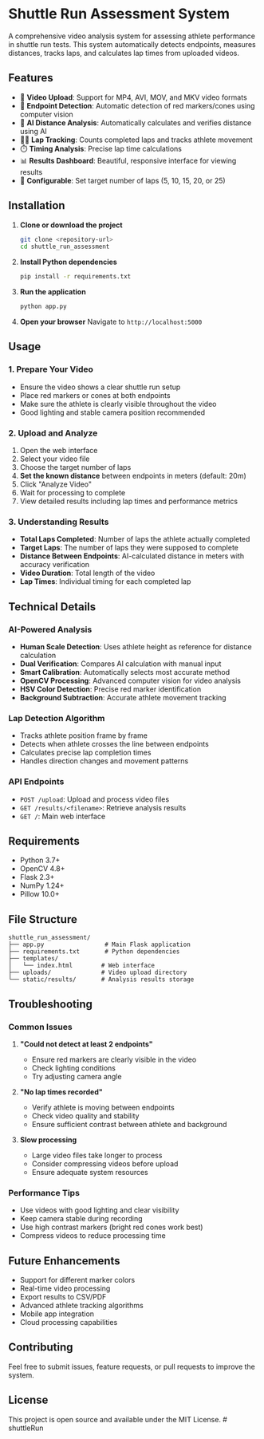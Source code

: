 # Shuttle Run Assessment System

A comprehensive video analysis system for assessing athlete performance in shuttle run tests. This system automatically detects endpoints, measures distances, tracks laps, and calculates lap times from uploaded videos.

## Features

- 🎥 **Video Upload**: Support for MP4, AVI, MOV, and MKV video formats
- 🎯 **Endpoint Detection**: Automatic detection of red markers/cones using computer vision
- 📏 **AI Distance Analysis**: Automatically calculates and verifies distance using AI
- 🏃‍♂️ **Lap Tracking**: Counts completed laps and tracks athlete movement
- ⏱️ **Timing Analysis**: Precise lap time calculations
- 📊 **Results Dashboard**: Beautiful, responsive interface for viewing results
- 🔧 **Configurable**: Set target number of laps (5, 10, 15, 20, or 25)

## Installation

1. **Clone or download the project**
   ```bash
   git clone <repository-url>
   cd shuttle_run_assessment
   ```

2. **Install Python dependencies**
   ```bash
   pip install -r requirements.txt
   ```

3. **Run the application**
   ```bash
   python app.py
   ```

4. **Open your browser**
   Navigate to `http://localhost:5000`

## Usage

### 1. Prepare Your Video
- Ensure the video shows a clear shuttle run setup
- Place red markers or cones at both endpoints
- Make sure the athlete is clearly visible throughout the video
- Good lighting and stable camera position recommended

### 2. Upload and Analyze
1. Open the web interface
2. Select your video file
3. Choose the target number of laps
4. **Set the known distance** between endpoints in meters (default: 20m)
5. Click "Analyze Video"
6. Wait for processing to complete
7. View detailed results including lap times and performance metrics

### 3. Understanding Results
- **Total Laps Completed**: Number of laps the athlete actually completed
- **Target Laps**: The number of laps they were supposed to complete
- **Distance Between Endpoints**: AI-calculated distance in meters with accuracy verification
- **Video Duration**: Total length of the video
- **Lap Times**: Individual timing for each completed lap

## Technical Details

### AI-Powered Analysis
- **Human Scale Detection**: Uses athlete height as reference for distance calculation
- **Dual Verification**: Compares AI calculation with manual input
- **Smart Calibration**: Automatically selects most accurate method
- **OpenCV Processing**: Advanced computer vision for video analysis
- **HSV Color Detection**: Precise red marker identification
- **Background Subtraction**: Accurate athlete movement tracking

### Lap Detection Algorithm
- Tracks athlete position frame by frame
- Detects when athlete crosses the line between endpoints
- Calculates precise lap completion times
- Handles direction changes and movement patterns

### API Endpoints
- `POST /upload`: Upload and process video files
- `GET /results/<filename>`: Retrieve analysis results
- `GET /`: Main web interface

## Requirements

- Python 3.7+
- OpenCV 4.8+
- Flask 2.3+
- NumPy 1.24+
- Pillow 10.0+

## File Structure

```
shuttle_run_assessment/
├── app.py                 # Main Flask application
├── requirements.txt       # Python dependencies
├── templates/
│   └── index.html        # Web interface
├── uploads/              # Video upload directory
└── static/results/       # Analysis results storage
```

## Troubleshooting

### Common Issues

1. **"Could not detect at least 2 endpoints"**
   - Ensure red markers are clearly visible in the video
   - Check lighting conditions
   - Try adjusting camera angle

2. **"No lap times recorded"**
   - Verify athlete is moving between endpoints
   - Check video quality and stability
   - Ensure sufficient contrast between athlete and background

3. **Slow processing**
   - Large video files take longer to process
   - Consider compressing videos before upload
   - Ensure adequate system resources

### Performance Tips

- Use videos with good lighting and clear visibility
- Keep camera stable during recording
- Use high contrast markers (bright red cones work best)
- Compress videos to reduce processing time

## Future Enhancements

- Support for different marker colors
- Real-time video processing
- Export results to CSV/PDF
- Advanced athlete tracking algorithms
- Mobile app integration
- Cloud processing capabilities

## Contributing

Feel free to submit issues, feature requests, or pull requests to improve the system.

## License

This project is open source and available under the MIT License.
#   s h u t t l e R u n  
 